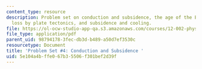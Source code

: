 ```yaml
---
content_type: resource
description: Problem set on conduction and subsidence, the age of the Earth, heat
  loss by plate tectonics, and subsidence and cooling.
file: https://ol-ocw-studio-app-qa.s3.amazonaws.com/courses/12-002-physics-and-chemistry-of-the-terrestrial-planets-fall-2008/5e104a4bffe067b35506f301bef2d39f_MIT12_002f08_ps04.pdf
file_type: application/pdf
parent_uid: 98794178-3fec-db3d-b489-a50d7ef3530c
resourcetype: Document
title: 'Problem Set #4: Conduction and Subsidence '
uid: 5e104a4b-ffe0-67b3-5506-f301bef2d39f
---
```

